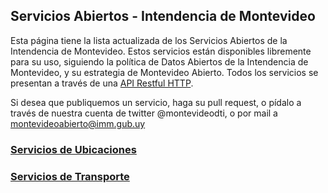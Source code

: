 ## Servicios Abiertos  - Intendencia de Montevideo

Esta página tiene la lista actualizada de los Servicios Abiertos de la Intendencia de Montevideo. Estos servicios están disponibles libremente para su uso, siguiendo la política de Datos Abiertos de la Intendencia de Montevideo, y su estrategia de Montevideo Abierto. Todos los servicios se presentan a través de una [API Restful HTTP](http://en.wikipedia.org/wiki/Representational_state_transfer#Applied_to_web_services).

Si desea que publiquemos un servicio, haga su pull request, o pídalo a través de nuestra cuenta de twitter @montevideodti, o por mail a montevideoabierto@imm.gub.uy

### [Servicios de Ubicaciones](ubicaciones.md)
### [Servicios de Transporte](transporte.md) 





